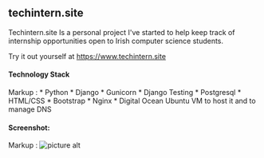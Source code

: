 ## techintern.site
Techintern.site Is a personal project I've started to help keep track of internship opportunities open to Irish computer science students.

Try it out yourself at https://www.techintern.site 

#### Technology Stack

 Markup : * Python
          * Django
          * Gunicorn
          * Django Testing
          * Postgresql
          * HTML/CSS
          * Bootstrap
          * Nginx
          * Digital Ocean Ubuntu VM to host it and to manage DNS

#### Screenshot:   

Markup : ![picture alt](https://i.imgur.com/4L95zOu.png "screenshot of site")


